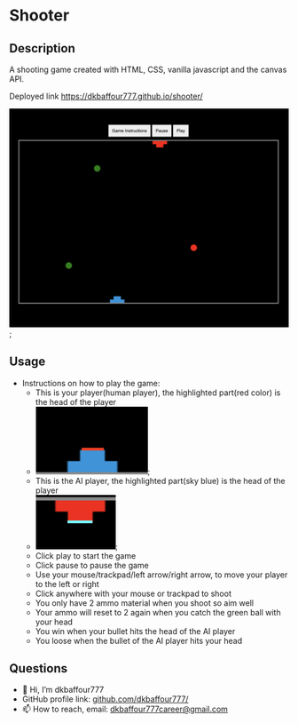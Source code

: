 # Shooter

## Description 

A shooting game created with HTML, CSS, vanilla javascript and the canvas API.

Deployed link  https://dkbaffour777.github.io/shooter/

!['shooter'](images/shooter.png);

    
## Usage 
  - Instructions on how to play the game:
    - This is your player(human player), the highlighted part(red color) is the head of the player
    - !['human_head'](images/human_player_head.png);
    - This is the AI player, the highlighted part(sky blue) is the head of the player
    - !['ai_player_head'](images/ai_player_head.png);
    - Click play to start the game
    - Click pause to pause the game
    - Use your mouse/trackpad/left arrow/right arrow, to move your player to the left or right
    - Click anywhere with your mouse or trackpad to shoot
    - You only have 2 ammo material when you shoot so aim well
    - Your ammo will reset to 2 again when you catch the green ball with your head
    - You win when your bullet hits the head of the AI player
    - You loose when the bullet of the AI player hits your head

## Questions
  - 👋 Hi, I’m dkbaffour777
  - GitHub profile link: [github.com/dkbaffour777/](https://github.com/dkbaffour777/)
  - 📫 How to reach, email: dkbaffour777career@gmail.com
